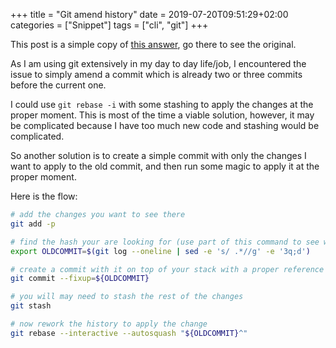 +++
title = "Git amend history"
date = 2019-07-20T09:51:29+02:00
categories = ["Snippet"]
tags = ["cli", "git"]
+++

This post is a simple copy of [this answer](https://stackoverflow.com/questions/2719579/how-to-add-a-changed-file-to-an-older-not-last-commit-in-git#answer-27721031),
go there to see the original.

As I am using git extensively in my day to day life/job, I encountered the issue
to simply amend a commit which is already two or three commits before the current one.

I could use `git rebase -i` with some stashing to apply the changes at the proper
moment. This is most of the time a viable solution, however, it may be complicated
because I have too much new code and stashing would be complicated.

So another solution is to create a simple commit with only the changes I want
to apply to the old commit, and then run some magic to apply it at the proper
moment.

Here is the flow:

```bash
# add the changes you want to see there
git add -p

# find the hash your are looking for (use part of this command to see what happens)
export OLDCOMMIT=$(git log --oneline | sed -e 's/ .*//g' -e '3q;d')

# create a commit with it on top of your stack with a proper reference
git commit --fixup=${OLDCOMMIT}

# you will may need to stash the rest of the changes
git stash

# now rework the history to apply the change
git rebase --interactive --autosquash "${OLDCOMMIT}^"
```
